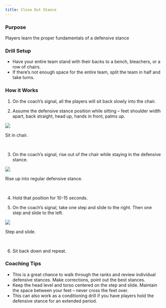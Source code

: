 ```yaml
---
title: Close Out Stance
---
```



### Purpose

Players learn the proper fundamentals of a defensive stance

### Drill Setup

* Have your entire team stand with their backs to a bench, bleachers, or a row of chairs.
* If there’s not enough space for the entire team, split the team in half and take turns.

### How it Works

1. On the coach’s signal, all the players will sit back slowly into the chair.

2. Assume the defensive stance position while sitting – feet shoulder width apart, back straight, head up, hands in front, palms up.

[![](https://sp-ao.shortpixel.ai/client/to_auto,q_glossy,ret_img,w_205,h_211/https://www.online-basketball-drills.com/wp-content/uploads/2019/01/defensive-stance-chair-drill-1.jpg)](https://www.online-basketball-drills.com/wp-content/uploads/2019/01/defensive-stance-chair-drill-1.jpg)

Sit in chair.

 

3. On the coach’s signal, rise out of the chair while staying in the defensive stance.

[![](https://sp-ao.shortpixel.ai/client/to_auto,q_glossy,ret_img,w_218,h_225/https://www.online-basketball-drills.com/wp-content/uploads/2019/01/defensive-stance-chair-drill-2.jpg)](https://www.online-basketball-drills.com/wp-content/uploads/2019/01/defensive-stance-chair-drill-2.jpg)

Rise up into regular defensive stance.

 

4. Hold that position for 10-15 seconds.

5. On the coach’s signal, take one step and slide to the right. Then one step and slide to the left.

[![](https://sp-ao.shortpixel.ai/client/to_auto,q_glossy,ret_img,w_283,h_225/https://www.online-basketball-drills.com/wp-content/uploads/2019/01/defensive-stance-chair-drill-3.jpg)](https://www.online-basketball-drills.com/wp-content/uploads/2019/01/defensive-stance-chair-drill-3.jpg)

Step and slide.

 

6. Sit back down and repeat.

### Coaching Tips

* This is a great chance to walk through the ranks and review individual defensive stances. Make corrections, point out the best stances.
* Keep the head level and torso centered on the step and slide. Maintain the space between your feet – never cross the feet over.
* This can also work as a conditioning drill if you have players hold the defensive stance for an extended period.